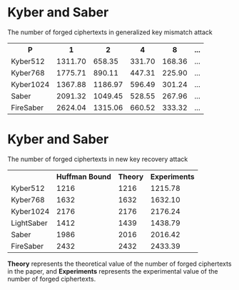 
# Kyber and Saber

The number of forged ciphertexts in generalized key mismatch attack

<div>
    <table border="0">
	  <tr>
	    <th>P</th>
	    <th>1</th>
	    <th>2</th>
	    <th>4</th>
	    <th>8</th>
	    <th>...</th>
	  </tr>
	  <tr>
	    <td>Kyber512</td>
	    <td>1311.70</td>
	    <td>658.35</td>
	    <td>331.70</td>
	    <td>168.36</td>
	    <td>...</td>
	  </tr>
	  <tr>
	    <td>Kyber768</td>
	    <td>1775.71</td>
	    <td>890.11</td>
	    <td>447.31</td>
	    <td>225.90</td>
	    <td>...</td>
	  </tr>
	  <tr>
	    <td>Kyber1024</td>
	    <td>1367.88</td>
	    <td>1186.97</td>
	    <td>596.49</td>
	    <td>301.24</td>
	    <td>...</td>
	  </tr>
	  <tr>
	    <td>Saber</td>
	    <td>2091.32</td>
	    <td>1049.45</td>
	    <td>528.55</td>
	    <td>267.96</td>
	    <td>...</td>
	  </tr>
	  <tr>
	    <td>FireSaber</td>
	    <td>2624.04</td>
	    <td>1315.06</td>
	    <td>660.52</td>
	    <td>333.32</td>
	    <td>...</td>
	  </tr>
    </table>
</div>


# Kyber and Saber

The number of forged ciphertexts in new key recovery attack

<div>
    <table border="0">
	  <tr>
	    <th></th>
	    <th>Huffman Bound</th>
	    <th> Theory </th>
	    <th>Experiments</th>
	  </tr>
	  <tr>
	    <td>Kyber512</td>
	    <td>1216</td>
	    <td>1216</td>
	    <td>1215.78</td>
	  </tr>
	  <tr>
	    <td>Kyber768</td>
	    <td>1632</td>
	    <td>1632</td>
	    <td>1632.10</td>
	  </tr>
	  <tr>
	    <td>Kyber1024</td>
	    <td>2176</td>
	    <td>2176</td>
	    <td>2176.24</td>
	  </tr>
	  <tr>
	    <td>LightSaber</td>
	    <td>1412</td>
	    <td>1439</td>
	    <td>1438.79</td>
	  </tr>
	  <tr>
	    <td>Saber</td>
	    <td>1986</td>
	    <td>2016</td>
	    <td>2016.42</td>
	  </tr>
	  <tr>
	    <td>FireSaber</td>
	    <td>2432</td>
	    <td>2432</td>
	    <td>2433.39</td>
	  </tr>
    </table>
</div>

**Theory** represents the theoretical value of the number of forged ciphertexts in the paper, and **Experiments** represents the experimental value of the number of forged ciphertexts.
